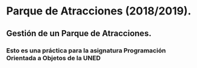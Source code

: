 # Parque de Atracciones (2018/2019).

## Gestión de un Parque de Atracciones.

### Esto es una práctica para la asignatura Programación Orientada a Objetos de la UNED
